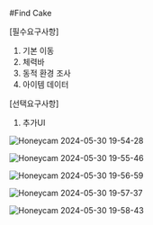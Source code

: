#Find Cake

[필수요구사항]
1. 기본 이동
2. 체력바
3. 동적 환경 조사
5. 아이템 데이터
   
[선택요구사항]
1. 추가UI

![Honeycam 2024-05-30 19-54-28](https://github.com/welephant3/Practice3D/assets/167234182/1acec80e-b25b-49d8-8e37-c6a2bc266320)

![Honeycam 2024-05-30 19-55-46](https://github.com/welephant3/Practice3D/assets/167234182/299530b6-8d05-49c9-81cf-58293e5a0ce3)

![Honeycam 2024-05-30 19-56-59](https://github.com/welephant3/Practice3D/assets/167234182/04cb7adc-f09f-4ada-8c1c-0bed65457815)

![Honeycam 2024-05-30 19-57-37](https://github.com/welephant3/Practice3D/assets/167234182/020c3aec-541f-4bac-89c9-c1d2e4f4196c)

![Honeycam 2024-05-30 19-58-43](https://github.com/welephant3/Practice3D/assets/167234182/3533f33d-a49f-4d23-82fc-6ee4d66bd940)
